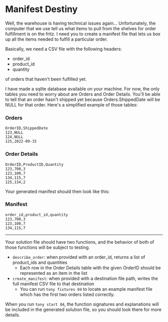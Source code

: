 # Manifest Destiny
Well, the warehouse is having technical issues again... 
Unfortunately, the computer that we use tell us what items to pull from the shelves
for order fulfillment is on the fritz. I need you to create a manifest file
that lets us box up all the items needed to fulfill a particular order.

Basically, we need a CSV file with the following headers: 
- order_id
- product_id
- quantity

of orders that haven't been fulfilled yet.

I have made a sqlite database available on your machine. For now, the only tables you need to worry about
are Orders and Order Details. You'll  be able to tell that an order hasn't shipped yet because Orders.ShippedDate
will be NULL for that order. Here's a simplified example of those tables:

### Orders

```csv
OrderID,ShippedDate
123,NULL
124,NULL
125,2022-09-15
```

### Order Details

```csv
OrderID,ProductID,Quantity
123,700,3
123,100,7
134,115,7
125,134,2
```

Your generated manifest should then look like this:
### Manifest

```csv
order_id,product_id,quantity
123,700,3
123,100,7
134,115,7
```


---------------------------------------
 Your solution file should have two functions, and the behavior of both of those functions will be subject 
 to testing. 
- `describe_order`: when provided with an order_id, returns a list of product_ids and quantities
  - Each row in the Order Details table with the given OrderID should be represented as an item in the list
- `create_manifest`: when provided with a destination file path, writes the full manifest CSV file to that destination
  - You can run `tony fixtures 04` to locate an example manifest file which has the first two orders listed correctly.
 
When you run `tony start 04`, the function signatures and explanations will be included in the generated solution
file, so you should look there for more details. 
